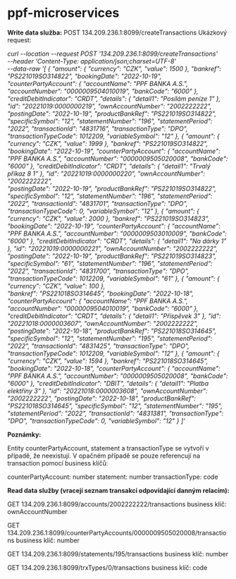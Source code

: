 # ppf-microservices

**Write data služba:**
POST 134.209.236.1:8099/createTransactions
Ukázkový request:

_curl --location --request POST '134.209.236.1:8099/createTransactions' \
--header 'Content-Type: application/json;charset=UTF-8' \
--data-raw '[ 
{
    "amount": {
        "currency": "CZK",
        "value": 1500
    },
    "bankref": "PS221019SO314822",
    "bookingDate": "2022-10-19",
    "counterPartyAccount": {
        "accountName": "PPF BANKA A.S.",
        "accountNumber": "0000009504010019",
        "bankCode": "6000"
    },
    "creditDebitIndicator": "CRDT",
    "details": {
        "detail1": "Posílám peníze 1"
    },
    "id": "20221019:0000000219",
    "ownAccountNumber": "2002222222",
    "postingDate": "2022-10-19",
    "productBankRef": "PS221019SO314822",
    "specificSymbol": "12",
    "statementNumber": "196",
    "statementPeriod": "2022",
    "transactionId": "4831716",
    "transactionType": "DPO",
    "transactionTypeCode": 1012209,
    "variableSymbol": "12"
},
{
    "amount": {
        "currency": "CZK",
        "value": 1999
    },
    "bankref": "PS221019SO314822",
    "bookingDate": "2022-10-19",
    "counterPartyAccount": {
        "accountName": "PPF BANKA A.S.",
        "accountNumber": "0000009505020008",
        "bankCode": "6000"
    },
    "creditDebitIndicator": "CRDT",
    "details": {
        "detail1": "Trvalý příkaz 8 1"
    },
    "id": "20221019:0000000220",
    "ownAccountNumber": "2002222222",    
    "postingDate": "2022-10-19",
    "productBankRef": "PS221019SO314822",
    "specificSymbol": "12",
    "statementNumber": "196",
    "statementPeriod": "2022",
    "transactionId": "4831701",
    "transactionType": "DPO",
    "transactionTypeCode": 0,
    "variableSymbol": "12"
},
{
    "amount": {
        "currency": "CZK",
        "value": 2000
    },
    "bankref": "PS221019SO314823",
    "bookingDate": "2022-10-19",
    "counterPartyAccount": {
        "accountName": "PPF BANKA A.S.",
        "accountNumber": "0000009503010009",
        "bankCode": "6000"
    },
    "creditDebitIndicator": "CRDT",
    "details": {
        "detail1": "Na dárky 1"
    },
    "id": "20221019:0000000221",
    "ownAccountNumber": "2002222222",
    "postingDate": "2022-10-19",
    "productBankRef": "PS221019SO314823",
    "specificSymbol": "61",
    "statementNumber": "196",
    "statementPeriod": "2022",
    "transactionId": "4831700",
    "transactionType": "DPO",
    "transactionTypeCode": 1012209,
    "variableSymbol": "61"
},
{
    "amount": {
        "currency": "CZK",
        "value": 100
    },    
    "bankref": "PS221018SO314645",
    "bookingDate": "2022-10-18",
    "counterPartyAccount": {
        "accountName": "PPF BANKA A.S.",
        "accountNumber": "0000009504010019",
        "bankCode": "6000"
    },
    "creditDebitIndicator": "CRDT",
    "details": {
        "detail1": "Příspěvek 3"
    },
    "id": "20221018:0000003607",
    "ownAccountNumber": "2002222222",
    "postingDate": "2022-10-18",
    "productBankRef": "PS221018SO314645",
    "specificSymbol": "12",
    "statementNumber": "195",
    "statementPeriod": "2022",
    "transactionId": "4831425",
    "transactionType": "DPO",
    "transactionTypeCode": 1012209,
    "variableSymbol": "12"
},
{
    "amount": {
        "currency": "CZK",
        "value": 1594
    },
    "bankref": "PS221018SO314645",
    "bookingDate": "2022-10-18",
    "counterPartyAccount": {
        "accountName": "PPF BANKA A.S.",
        "accountNumber": "0000009505020008",
        "bankCode": "6000"
    },
    "creditDebitIndicator": "DBIT",
    "details": {
        "detail1": "Platba elektřiny 3"
    },
    "id": "20221018:0000003608",
    "ownAccountNumber": "2002222222",
    "postingDate": "2022-10-18",
    "productBankRef": "PS221018SO314645",
    "specificSymbol": "12",
    "statementNumber": "195",
    "statementPeriod": "2022",
    "transactionId": "4831381",
    "transactionType": "DPO",
    "transactionTypeCode": 0,
    "variableSymbol": "12"
}
]'_

**Poznámky:** 

Entity counterPartyAccount, statement a transactionType
se vytvoří v případě, že neexistují. 
V opačném případě se pouze referencují na transaction pomocí business klíčů:

counterPartyAccount: number
statement: number
transactionType: code

**Read data služby (vracejí seznam transakcí odpovídající danným relacím):**

GET 134.209.236.1:8099/accounts/2002222222/transactions
business klíč: ownAccountNumber

GET 134.209.236.1:8099/counterPartyAccounts/0000009505020008/transactions
business klíč: number

GET 134.209.236.1:8099/statements/195/transactions
business klíč: number

GET 134.209.236.1:8099/trxTypes/0/transactions
business klíč: code


